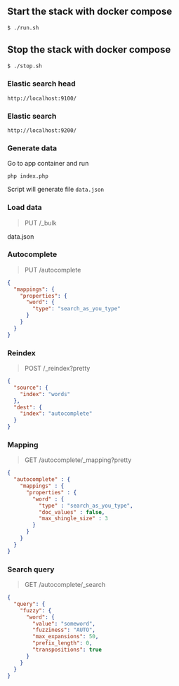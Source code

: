 ## Start the stack with docker compose

```bash
$ ./run.sh
```

## Stop the stack with docker compose

```bash
$ ./stop.sh
```

### Elastic search head

```text
http://localhost:9100/
```

### Elastic search

```text
http://localhost:9200/
```

### Generate data

Go to app container and run 

```shell
php index.php
```

Script will generate file `data.json`

### Load data

> PUT /_bulk

data.json

### Autocomplete

> PUT /autocomplete

```json
{
  "mappings": {
    "properties": {
      "word": {
        "type": "search_as_you_type"
      }
    }
  }
}
```

### Reindex

> POST /_reindex?pretty

```json
{
  "source": {
    "index": "words"
  },
  "dest": {
    "index": "autocomplete"
  }
}
```

### Mapping

> GET /autocomplete/_mapping?pretty

```json
{
  "autocomplete" : {
    "mappings" : {
      "properties" : {
        "word" : {
          "type" : "search_as_you_type",
          "doc_values" : false,
          "max_shingle_size" : 3
        }
      }
    }
  }
}
```

### Search query

> GET /autocomplete/_search

```json
{
  "query": {
    "fuzzy": {
      "word": {
        "value": "someword",
        "fuzziness": "AUTO",
        "max_expansions": 50,
        "prefix_length": 0,
        "transpositions": true
      }
    }
  }
}
```